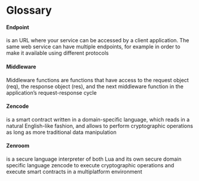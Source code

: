 # Glossary

#### Endpoint

is an URL where your service can be accessed by a client application. The same web service can have multiple endpoints, for example in order to make it available using different protocols

#### Middleware

Middleware functions are functions that have access to the request object (req), the response object (res), and the next middleware function in the application’s request-response cycle

#### Zencode

is a smart contract written in a domain-specific language, which reads in a natural English-like fashion, and allows to perform cryptographic operations as long as more traditional data manipulation

#### Zenroom

is a secure language interpreter of both Lua and its own secure domain specific language zencode to execute cryptographic operations and execute smart contracts in a multiplatform environment
